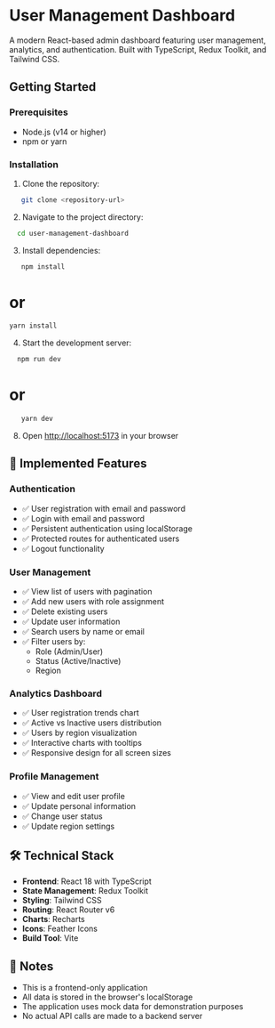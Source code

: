 # User Management Dashboard

A modern React-based admin dashboard featuring user management, analytics, and authentication. Built with TypeScript, Redux Toolkit, and Tailwind CSS.

## Getting Started

### Prerequisites
- Node.js (v14 or higher)
- npm or yarn

### Installation

1. Clone the repository:
```bash
   git clone <repository-url>
```     

2. Navigate to the project directory:
 ```bash
   cd user-management-dashboard
```     

3. Install dependencies:
```bash
   npm install
```

   # or
   
   ```bash
  yarn install 
```
        
4. Start the development server:
 ```bash
   npm run dev
```
   # or
   
```bash
   yarn dev
```

8. Open [http://localhost:5173](http://localhost:5173) in your browser


 ## 🎯 Implemented Features

### Authentication
- ✅ User registration with email and password
- ✅ Login with email and password
- ✅ Persistent authentication using localStorage
- ✅ Protected routes for authenticated users
- ✅ Logout functionality

### User Management
- ✅ View list of users with pagination
- ✅ Add new users with role assignment
- ✅ Delete existing users
- ✅ Update user information
- ✅ Search users by name or email
- ✅ Filter users by:
  - Role (Admin/User)
  - Status (Active/Inactive)
  - Region

### Analytics Dashboard
- ✅ User registration trends chart
- ✅ Active vs Inactive users distribution
- ✅ Users by region visualization
- ✅ Interactive charts with tooltips
- ✅ Responsive design for all screen sizes

### Profile Management
- ✅ View and edit user profile
- ✅ Update personal information
- ✅ Change user status
- ✅ Update region settings

## 🛠️ Technical Stack

- **Frontend**: React 18 with TypeScript
- **State Management**: Redux Toolkit
- **Styling**: Tailwind CSS
- **Routing**: React Router v6
- **Charts**: Recharts
- **Icons**: Feather Icons
- **Build Tool**: Vite

## 📝 Notes

- This is a frontend-only application
- All data is stored in the browser's localStorage
- The application uses mock data for demonstration purposes
- No actual API calls are made to a backend server







